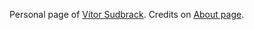 Personal page of [Vítor Sudbrack](https://vsudbrack.github.io/). 
Credits on [About page](https://vsudbrack.github.io/about/). 
